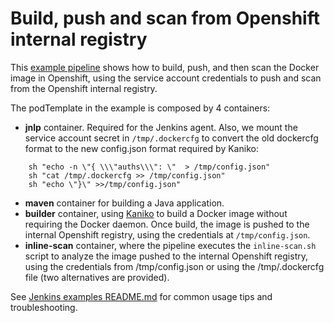 # Build, push and scan from Openshift internal registry

This [example pipeline](Jenkinsfile) shows how to build, push, and then scan the Docker image in Openshift, using the service account credentials to push and scan from the Openshift internal registry.

The podTemplate in the example is composed by 4 containers:
 * **jnlp** container. Required for the Jenkins agent. Also, we mount the service account secret in `/tmp/.dockercfg` to convert the old dockercfg format to the new config.json format required by Kaniko:

```
    sh "echo -n \"{ \\\"auths\\\": \"  > /tmp/config.json"
    sh "cat /tmp/.dockercfg >> /tmp/config.json"
    sh "echo \"}\" >>/tmp/config.json"
```

 * **maven** container for building a Java application.
 * **builder** container, using [Kaniko](https://github.com/GoogleContainerTools/kaniko) to build a Docker image without requiring the Docker daemon. Once build, the image is pushed to the internal Openshift registry, using the credentials at `/tmp/config.json`.
 * **inline-scan** container, where the pipeline executes the `inline-scan.sh` script to analyze the image pushed to the internal Openshift registry, using the credentials from /tmp/config.json or using the /tmp/.dockercfg file (two alternatives are provided).

See [Jenkins examples README.md](../README.md) for common usage tips and troubleshooting.

